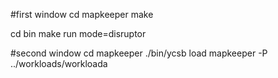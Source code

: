 #first window
cd mapkeeper
make

cd bin
make run mode=disruptor

#second window
cd mapkeeper
./bin/ycsb load mapkeeper -P ../workloads/workloada

